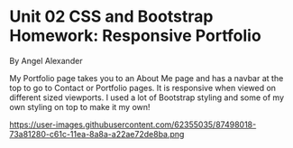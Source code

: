 # Unit 02 CSS and Bootstrap Homework: Responsive Portfolio

By Angel Alexander

My Portfolio page takes you to an About Me page and has a navbar at the top to go to Contact or Portfolio pages. It is responsive when viewed on different sized viewports. I used a lot of Bootstrap styling and some of my own styling on top to make it my own!

https://user-images.githubusercontent.com/62355035/87498018-73a81280-c61c-11ea-8a8a-a22ae72de8ba.png
